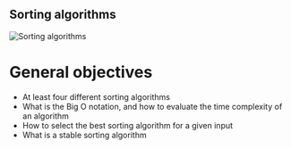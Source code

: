 ## Sorting algorithms
![Sorting algorithms](https://s3.amazonaws.com/intranet-projects-files/holbertonschool-low_level_programming/248/willy-wonka.png)

# General objectives
* At least four different sorting algorithms
* What is the Big O notation, and how to evaluate the time complexity of an algorithm
* How to select the best sorting algorithm for a given input
* What is a stable sorting algorithm

